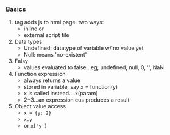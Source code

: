 ### Basics
1. <script></script> tag adds js to html page. two ways:
    - inline or
    - external script file
2. Data types
    - Undefined: datatype of variable w/ no value yet
    - Null: means 'no-existent'
3. Falsy
    - values evaluated to false...eg; undefined, null, 0, '', NaN
4. Function expression
    - always returns a value
    - stored in variable, say x = function(y)
    - x is called instead....x(param)
    - 2+3...an expression cus produces a result
5. Object value access
    - ```x = {y: 2}```
    - `x.y`
    - or `x['y']`
